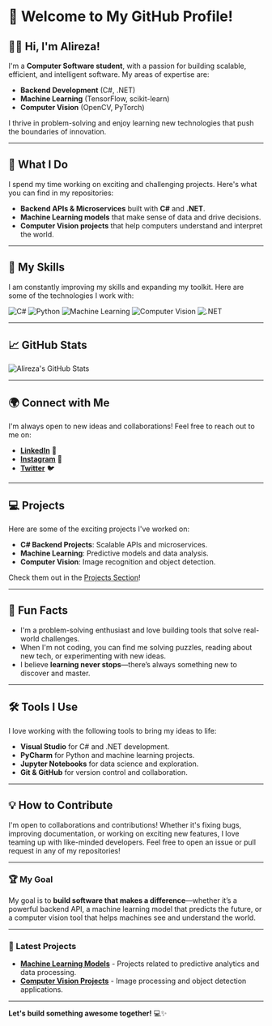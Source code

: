 # 🚀 Welcome to My GitHub Profile!

## 👨‍💻 Hi, I'm Alireza!

I'm a **Computer Software student**, with a passion for building scalable, efficient, and intelligent software. My areas of expertise are:

- **Backend Development** (C#, .NET)
- **Machine Learning** (TensorFlow, scikit-learn)
- **Computer Vision** (OpenCV, PyTorch)

I thrive in problem-solving and enjoy learning new technologies that push the boundaries of innovation.

---

## 🌟 What I Do

I spend my time working on exciting and challenging projects. Here's what you can find in my repositories:

- **Backend APIs & Microservices** built with **C#** and **.NET**.
- **Machine Learning models** that make sense of data and drive decisions.
- **Computer Vision projects** that help computers understand and interpret the world.

---

## 🧠 My Skills

I am constantly improving my skills and expanding my toolkit. Here are some of the technologies I work with:

![C#](https://img.shields.io/badge/-C%23-9b59b6?style=flat&logo=c-sharp&logoColor=fff)
![Python](https://img.shields.io/badge/-Python-3776AB?style=flat&logo=python&logoColor=fff)
![Machine Learning](https://img.shields.io/badge/-Machine%20Learning-F39C12?style=flat&logo=tensorflow&logoColor=fff)
![Computer Vision](https://img.shields.io/badge/-Computer%20Vision-2980b9?style=flat&logo=opencv&logoColor=fff)
![.NET](https://img.shields.io/badge/-.NET-512BD4?style=flat&logo=.net&logoColor=fff)

---

## 📈 GitHub Stats

![Alireza's GitHub Stats](https://github-readme-stats.vercel.app/api?username=Alireza-R-9&show_icons=true&hide_title=true&count_private=true&hide=prs&theme=radical)

---

## 🌍 Connect with Me

I'm always open to new ideas and collaborations! Feel free to reach out to me on:

- [**LinkedIn**](https://www.linkedin.com/in/alireza/) 🔗
- [**Instagram**](https://www.instagram.com/alireza/) 📸
- [**Twitter**](https://twitter.com/alireza) 🐦

---

## 💻 Projects

Here are some of the exciting projects I've worked on:

- **C# Backend Projects**: Scalable APIs and microservices.
- **Machine Learning**: Predictive models and data analysis.
- **Computer Vision**: Image recognition and object detection.

Check them out in the [Projects Section](https://github.com/Alireza-R-9/MyProjects)!

---

## 🎯 Fun Facts

- I'm a problem-solving enthusiast and love building tools that solve real-world challenges.
- When I'm not coding, you can find me solving puzzles, reading about new tech, or experimenting with new ideas.
- I believe **learning never stops**—there’s always something new to discover and master.

---

## 🛠️ Tools I Use

I love working with the following tools to bring my ideas to life:

- **Visual Studio** for C# and .NET development.
- **PyCharm** for Python and machine learning projects.
- **Jupyter Notebooks** for data science and exploration.
- **Git & GitHub** for version control and collaboration.

---

## 💡 How to Contribute

I'm open to collaborations and contributions! Whether it's fixing bugs, improving documentation, or working on exciting new features, I love teaming up with like-minded developers. Feel free to open an issue or pull request in any of my repositories!

---

### 🏆 My Goal

My goal is to **build software that makes a difference**—whether it’s a powerful backend API, a machine learning model that predicts the future, or a computer vision tool that helps machines see and understand the world.

---

### 🔗 Latest Projects

- **[Machine Learning Models](https://github.com/Alireza-R-9/MyProjects/tree/main/Machine%20Learning)** - Projects related to predictive analytics and data processing.
- **[Computer Vision Projects](https://github.com/Alireza-R-9/MyProjects/tree/main/Computer%20Vision)** - Image processing and object detection applications.

---

**Let's build something awesome together!** 💻✨
